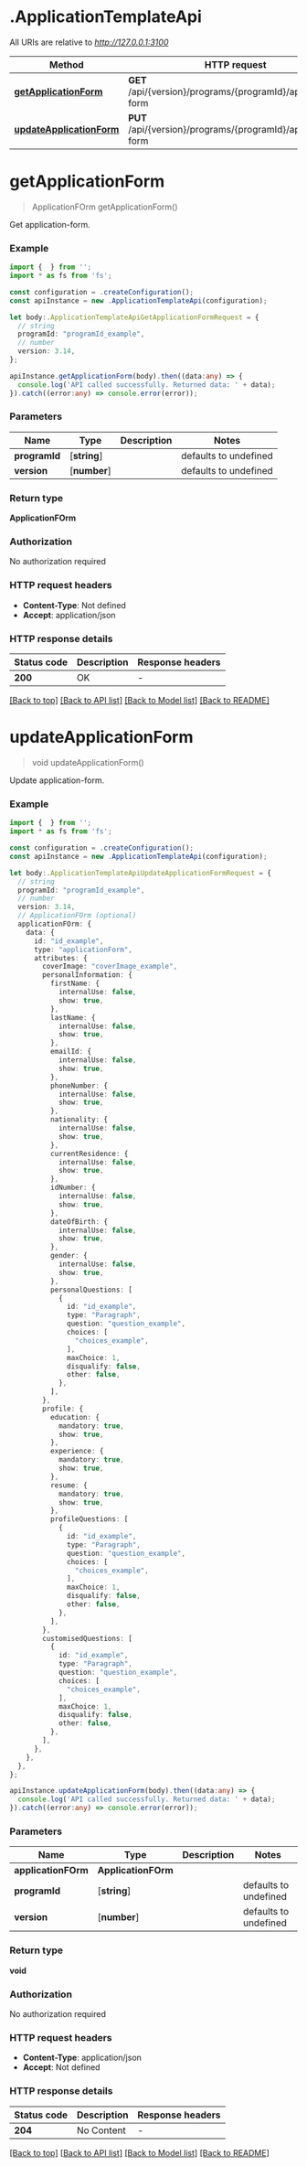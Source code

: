 # .ApplicationTemplateApi

All URIs are relative to *http://127.0.0.1:3100*

Method | HTTP request | Description
------------- | ------------- | -------------
[**getApplicationForm**](ApplicationTemplateApi.md#getApplicationForm) | **GET** /api/{version}/programs/{programId}/application-form | Retrieve application form
[**updateApplicationForm**](ApplicationTemplateApi.md#updateApplicationForm) | **PUT** /api/{version}/programs/{programId}/application-form | Upsert application form


# **getApplicationForm**
> ApplicationFOrm getApplicationForm()

Get application-form.

### Example


```typescript
import {  } from '';
import * as fs from 'fs';

const configuration = .createConfiguration();
const apiInstance = new .ApplicationTemplateApi(configuration);

let body:.ApplicationTemplateApiGetApplicationFormRequest = {
  // string
  programId: "programId_example",
  // number
  version: 3.14,
};

apiInstance.getApplicationForm(body).then((data:any) => {
  console.log('API called successfully. Returned data: ' + data);
}).catch((error:any) => console.error(error));
```


### Parameters

Name | Type | Description  | Notes
------------- | ------------- | ------------- | -------------
 **programId** | [**string**] |  | defaults to undefined
 **version** | [**number**] |  | defaults to undefined


### Return type

**ApplicationFOrm**

### Authorization

No authorization required

### HTTP request headers

 - **Content-Type**: Not defined
 - **Accept**: application/json


### HTTP response details
| Status code | Description | Response headers |
|-------------|-------------|------------------|
**200** | OK |  -  |

[[Back to top]](#) [[Back to API list]](README.md#documentation-for-api-endpoints) [[Back to Model list]](README.md#documentation-for-models) [[Back to README]](README.md)

# **updateApplicationForm**
> void updateApplicationForm()

Update application-form.

### Example


```typescript
import {  } from '';
import * as fs from 'fs';

const configuration = .createConfiguration();
const apiInstance = new .ApplicationTemplateApi(configuration);

let body:.ApplicationTemplateApiUpdateApplicationFormRequest = {
  // string
  programId: "programId_example",
  // number
  version: 3.14,
  // ApplicationFOrm (optional)
  applicationFOrm: {
    data: {
      id: "id_example",
      type: "applicationForm",
      attributes: {
        coverImage: "coverImage_example",
        personalInformation: {
          firstName: {
            internalUse: false,
            show: true,
          },
          lastName: {
            internalUse: false,
            show: true,
          },
          emailId: {
            internalUse: false,
            show: true,
          },
          phoneNumber: {
            internalUse: false,
            show: true,
          },
          nationality: {
            internalUse: false,
            show: true,
          },
          currentResidence: {
            internalUse: false,
            show: true,
          },
          idNumber: {
            internalUse: false,
            show: true,
          },
          dateOfBirth: {
            internalUse: false,
            show: true,
          },
          gender: {
            internalUse: false,
            show: true,
          },
          personalQuestions: [
            {
              id: "id_example",
              type: "Paragraph",
              question: "question_example",
              choices: [
                "choices_example",
              ],
              maxChoice: 1,
              disqualify: false,
              other: false,
            },
          ],
        },
        profile: {
          education: {
            mandatory: true,
            show: true,
          },
          experience: {
            mandatory: true,
            show: true,
          },
          resume: {
            mandatory: true,
            show: true,
          },
          profileQuestions: [
            {
              id: "id_example",
              type: "Paragraph",
              question: "question_example",
              choices: [
                "choices_example",
              ],
              maxChoice: 1,
              disqualify: false,
              other: false,
            },
          ],
        },
        customisedQuestions: [
          {
            id: "id_example",
            type: "Paragraph",
            question: "question_example",
            choices: [
              "choices_example",
            ],
            maxChoice: 1,
            disqualify: false,
            other: false,
          },
        ],
      },
    },
  },
};

apiInstance.updateApplicationForm(body).then((data:any) => {
  console.log('API called successfully. Returned data: ' + data);
}).catch((error:any) => console.error(error));
```


### Parameters

Name | Type | Description  | Notes
------------- | ------------- | ------------- | -------------
 **applicationFOrm** | **ApplicationFOrm**|  |
 **programId** | [**string**] |  | defaults to undefined
 **version** | [**number**] |  | defaults to undefined


### Return type

**void**

### Authorization

No authorization required

### HTTP request headers

 - **Content-Type**: application/json
 - **Accept**: Not defined


### HTTP response details
| Status code | Description | Response headers |
|-------------|-------------|------------------|
**204** | No Content |  -  |

[[Back to top]](#) [[Back to API list]](README.md#documentation-for-api-endpoints) [[Back to Model list]](README.md#documentation-for-models) [[Back to README]](README.md)


